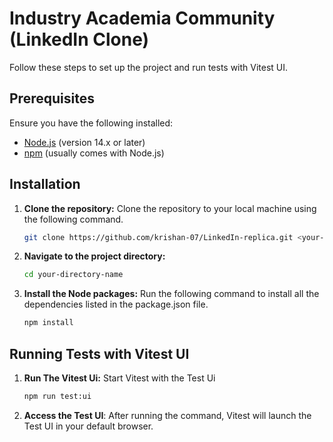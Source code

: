 # Industry Academia Community (LinkedIn Clone)

Follow these steps to set up the project and run tests with Vitest UI.

## Prerequisites

Ensure you have the following installed:

- [Node.js](https://nodejs.org/) (version 14.x or later)
- [npm](https://www.npmjs.com/) (usually comes with Node.js)

## Installation

1. **Clone the repository:** Clone the repository to your local machine using the following command.

   ```bash
   git clone https://github.com/krishan-07/LinkedIn-replica.git <your-directory-name>
   ```

2. **Navigate to the project directory:**

    ```bash
    cd your-directory-name
    ```

3. **Install the Node packages:**
  Run the following command to install all the dependencies listed in the package.json file.

    ```bash
    npm install
    ```

## Running Tests with Vitest UI

1. **Run The Vitest Ui:** Start Vitest with the Test Ui

    ```bash
    npm run test:ui 
    ```
2. **Access the Test UI**: After running the command, Vitest will launch the Test UI in your default browser.
    

  


